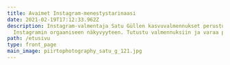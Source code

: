 ```yaml
---
title: Avaimet Instagram-menestystarinaasi
date: 2021-02-19T17:12:33.962Z
description: Instagram-valmentaja Satu Güllen kasvuvalmennukset perustuvat
  Instagramin orgaaniseen näkyvyyteen. Tutustu valmennuksiin ja varaa paikkasi!
path: /etusivu
type: front_page
main_image: piirtophotography_satu_g_121.jpg
---
```

